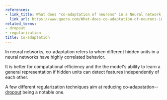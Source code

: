 ```yaml
---
references:
- link_title: What does "co-adaptation of neurons" in a Neural network mean? - Quora
  link_url: https://www.quora.com/What-does-co-adaptation-of-neurons-in-a-Neural-network-mean
related_terms:
- dropout
- regularization
title: Co-adaptation
---
```

In neural networks, co-adaptation refers to when different hidden
units in a neural networks have highly correlated behavior.

It is better for computational efficiency and the the model's ability
to learn a general representation if hidden units can detect
features independently of each other.

A few different regularization techniques aim at reducing
co-adapatation--[dropout][1] being a notable one.

[1]: /terms/dropout/